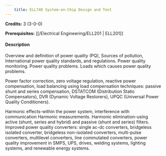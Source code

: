 ```yaml
---
    title: ELL748 System-on-Chip Design and Test
---
```

**Credits:** 3 (3-0-0)



**Prerequisites:** [[/Electrical Engineering/ELL201 | ELL201]]

#### Description 
Overview and definition of power quality (PQ), Sources of pollution, International power quality standards, and regulations. Power quality monitoring. Power quality problems. Loads which causes power quality problems.

Power factor correction, zero voltage regulation, reactive power compensation, load balancing using load compensation techniques: passive shunt and series compensation, DSTATCOM (Distribution Static Compensators), DVR (Dynamic Voltage Restorers), UPQC (Universal Power Quality Conditioners).

Harmonic effects-within the power system, interference with communication Harmonic measurements. Harmonic elimination-using active (shunt, series and hybrid) and passive (shunt and series) filters. Improved power quality converters: single ac-dc converters, bridgeless isolated converter, bridgeless non-isolated converters, multi-pulse converters, multilevel converters, line commutated converters, power quality improvement in SMPS, UPS, drives, welding systems, lighting systems, and renewable energy systems.